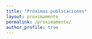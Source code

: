 ```yaml
---
title: "Próximas publicaciones"
layout: proximamente
permalink: /proximamente/
author_profile: true
---
```

